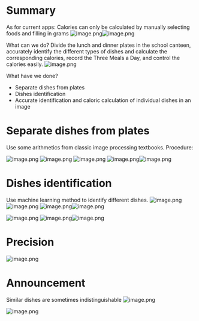 # Summary
As for current apps: Calories can only be calculated by manually selecting foods and filling in grams
![image.png](https://pokemongle-images-1319763739.cos.ap-nanjing.myqcloud.com/sandox/img/202309140935764.png)![image.png](https://pokemongle-images-1319763739.cos.ap-nanjing.myqcloud.com/sandox/img/202309140936758.png)

What can we do?
Divide the lunch and dinner plates in the school canteen, accurately identify the different types of dishes and calculate the corresponding calories, record the Three Meals a Day, and control the calories easily.
![image.png](https://pokemongle-images-1319763739.cos.ap-nanjing.myqcloud.com/sandox/img/202309140937485.png)

What have we done?
- Separate dishes from plates
- Dishes identification
- Accurate identification and caloric calculation of individual dishes in an image

# Separate dishes from plates
Use some arithmetics from classic image processing textbooks.
Procedure:

![image.png](https://pokemongle-images-1319763739.cos.ap-nanjing.myqcloud.com/sandox/img/202309140942404.png)
![image.png](https://pokemongle-images-1319763739.cos.ap-nanjing.myqcloud.com/sandox/img/202309140942183.png)
![image.png](https://pokemongle-images-1319763739.cos.ap-nanjing.myqcloud.com/sandox/img/202309140943940.png)
![image.png](https://pokemongle-images-1319763739.cos.ap-nanjing.myqcloud.com/sandox/img/202309140944222.png)![image.png](https://pokemongle-images-1319763739.cos.ap-nanjing.myqcloud.com/sandox/img/202309140944254.png)
# Dishes identification
Use machine learning method to identify different dishes.
![image.png](https://pokemongle-images-1319763739.cos.ap-nanjing.myqcloud.com/sandox/img/202309140949572.png)
![image.png](https://pokemongle-images-1319763739.cos.ap-nanjing.myqcloud.com/sandox/img/202309140949360.png)
![image.png](https://pokemongle-images-1319763739.cos.ap-nanjing.myqcloud.com/sandox/img/202309140949876.png)![image.png](https://pokemongle-images-1319763739.cos.ap-nanjing.myqcloud.com/sandox/img/202309140949974.png)

![image.png](https://pokemongle-images-1319763739.cos.ap-nanjing.myqcloud.com/sandox/img/202309140951813.png)
![image.png](https://pokemongle-images-1319763739.cos.ap-nanjing.myqcloud.com/sandox/img/202309140951916.png)![image.png](https://pokemongle-images-1319763739.cos.ap-nanjing.myqcloud.com/sandox/img/202309140952193.png)

# Precision
![image.png](https://pokemongle-images-1319763739.cos.ap-nanjing.myqcloud.com/sandox/img/202309140954756.png)

# Announcement
Similar dishes are sometimes indistinguishable
![image.png](https://pokemongle-images-1319763739.cos.ap-nanjing.myqcloud.com/sandox/img/202309140956722.png)

![image.png](https://pokemongle-images-1319763739.cos.ap-nanjing.myqcloud.com/sandox/img/202309140955255.png)


